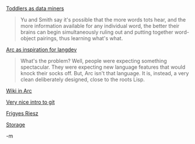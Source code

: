 <a href="http://www.sciencedaily.com/releases/2008/01/080129215316.htm">Toddlers as data miners</a><br/>
<blockquote>Yu and Smith say it's possible that the more words tots hear, and the more information available for any individual word, the better their brains can begin simultaneously ruling out and putting together word-object pairings, thus learning what's what.</blockquote>

<a href="http://beautifulcode.oreillynet.com/2008/02/arc_an_unappreciated_approach_1.php">Arc as inspiration for langdev</a><br/>
<blockquote>What's the problem? Well, people were expecting something spectacular. They were expecting new language features that would knock their socks off. But, Arc isn't that language. It is, instead, a very clean deliberately designed, close to the roots Lisp.</blockquote>

<a href="http://www.ank.com.ar/programming_languages/wiki.arc.txt">Wiki in Arc</a><br/>

<a href="http://students.ceid.upatras.gr/~sxanth/ungit.html">Very nice intro to git</a><br/>

<a href="http://en.wikipedia.org/wiki/Frigyes_Riesz">Frigyes Riesz</a>

<a href="http://unclutterer.com/2008/02/06/getting-the-most-out-of-your-storage-closets/">Storage</a><br/>

-m